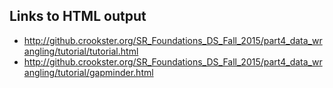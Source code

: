 
## Links to HTML output

- http://github.crookster.org/SR_Foundations_DS_Fall_2015/part4_data_wrangling/tutorial/tutorial.html
- http://github.crookster.org/SR_Foundations_DS_Fall_2015/part4_data_wrangling/tutorial/gapminder.html
